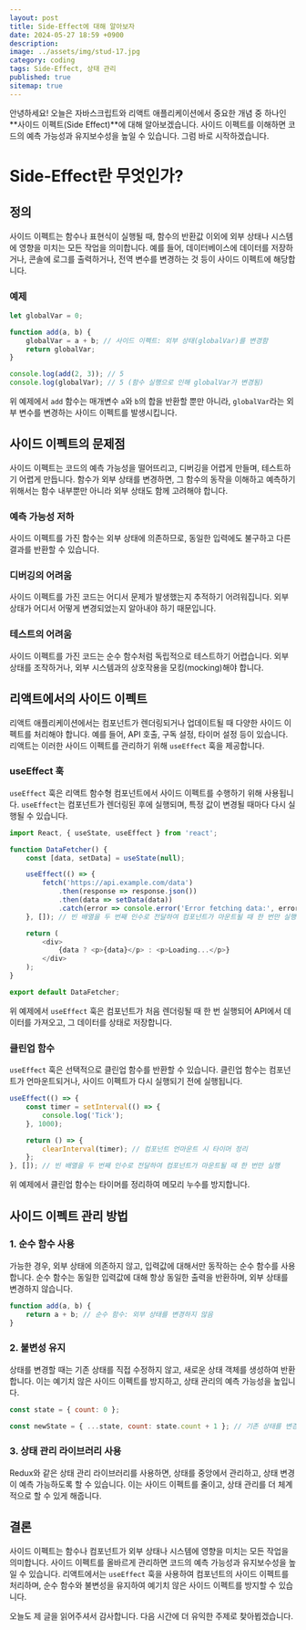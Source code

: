 ```yaml
---
layout: post
title: Side-Effect에 대해 알아보자
date: 2024-05-27 18:59 +0900
description: 
image: ../assets/img/stud-17.jpg
category: coding
tags: Side-Effect, 상태 관리
published: true
sitemap: true
---
```


안녕하세요! 오늘은 자바스크립트와 리액트 애플리케이션에서 중요한 개념 중 하나인 **사이드 이펙트(Side Effect)**에 대해 알아보겠습니다. 사이드 이펙트를 이해하면 코드의 예측 가능성과 유지보수성을 높일 수 있습니다. 그럼 바로 시작하겠습니다.

# Side-Effect란 무엇인가?

## 정의

사이드 이펙트는 함수나 표현식이 실행될 때, 함수의 반환값 이외에 외부 상태나 시스템에 영향을 미치는 모든 작업을 의미합니다. 예를 들어, 데이터베이스에 데이터를 저장하거나, 콘솔에 로그를 출력하거나, 전역 변수를 변경하는 것 등이 사이드 이펙트에 해당합니다.

### 예제

```javascript
let globalVar = 0;

function add(a, b) {
    globalVar = a + b; // 사이드 이펙트: 외부 상태(globalVar)를 변경함
    return globalVar;
}

console.log(add(2, 3)); // 5
console.log(globalVar); // 5 (함수 실행으로 인해 globalVar가 변경됨)
```

위 예제에서 `add` 함수는 매개변수 `a`와 `b`의 합을 반환할 뿐만 아니라, `globalVar`라는 외부 변수를 변경하는 사이드 이펙트를 발생시킵니다.

## 사이드 이펙트의 문제점

사이드 이펙트는 코드의 예측 가능성을 떨어뜨리고, 디버깅을 어렵게 만들며, 테스트하기 어렵게 만듭니다. 함수가 외부 상태를 변경하면, 그 함수의 동작을 이해하고 예측하기 위해서는 함수 내부뿐만 아니라 외부 상태도 함께 고려해야 합니다.

### 예측 가능성 저하

사이드 이펙트를 가진 함수는 외부 상태에 의존하므로, 동일한 입력에도 불구하고 다른 결과를 반환할 수 있습니다.

### 디버깅의 어려움

사이드 이펙트를 가진 코드는 어디서 문제가 발생했는지 추적하기 어려워집니다. 외부 상태가 어디서 어떻게 변경되었는지 알아내야 하기 때문입니다.

### 테스트의 어려움

사이드 이펙트를 가진 코드는 순수 함수처럼 독립적으로 테스트하기 어렵습니다. 외부 상태를 조작하거나, 외부 시스템과의 상호작용을 모킹(mocking)해야 합니다.

## 리액트에서의 사이드 이펙트

리액트 애플리케이션에서는 컴포넌트가 렌더링되거나 업데이트될 때 다양한 사이드 이펙트를 처리해야 합니다. 예를 들어, API 호출, 구독 설정, 타이머 설정 등이 있습니다. 리액트는 이러한 사이드 이펙트를 관리하기 위해 `useEffect` 훅을 제공합니다.

### useEffect 훅

`useEffect` 훅은 리액트 함수형 컴포넌트에서 사이드 이펙트를 수행하기 위해 사용됩니다. `useEffect`는 컴포넌트가 렌더링된 후에 실행되며, 특정 값이 변경될 때마다 다시 실행될 수 있습니다.

```javascript
import React, { useState, useEffect } from 'react';

function DataFetcher() {
    const [data, setData] = useState(null);

    useEffect(() => {
        fetch('https://api.example.com/data')
            .then(response => response.json())
            .then(data => setData(data))
            .catch(error => console.error('Error fetching data:', error));
    }, []); // 빈 배열을 두 번째 인수로 전달하여 컴포넌트가 마운트될 때 한 번만 실행

    return (
        <div>
            {data ? <p>{data}</p> : <p>Loading...</p>}
        </div>
    );
}

export default DataFetcher;
```

위 예제에서 `useEffect` 훅은 컴포넌트가 처음 렌더링될 때 한 번 실행되어 API에서 데이터를 가져오고, 그 데이터를 상태로 저장합니다.

### 클린업 함수

`useEffect` 훅은 선택적으로 클린업 함수를 반환할 수 있습니다. 클린업 함수는 컴포넌트가 언마운트되거나, 사이드 이펙트가 다시 실행되기 전에 실행됩니다.

```javascript
useEffect(() => {
    const timer = setInterval(() => {
        console.log('Tick');
    }, 1000);

    return () => {
        clearInterval(timer); // 컴포넌트 언마운트 시 타이머 정리
    };
}, []); // 빈 배열을 두 번째 인수로 전달하여 컴포넌트가 마운트될 때 한 번만 실행
```

위 예제에서 클린업 함수는 타이머를 정리하여 메모리 누수를 방지합니다.

## 사이드 이펙트 관리 방법

### 1. 순수 함수 사용

가능한 경우, 외부 상태에 의존하지 않고, 입력값에 대해서만 동작하는 순수 함수를 사용합니다. 순수 함수는 동일한 입력값에 대해 항상 동일한 출력을 반환하며, 외부 상태를 변경하지 않습니다.

```javascript
function add(a, b) {
    return a + b; // 순수 함수: 외부 상태를 변경하지 않음
}
```

### 2. 불변성 유지

상태를 변경할 때는 기존 상태를 직접 수정하지 않고, 새로운 상태 객체를 생성하여 반환합니다. 이는 예기치 않은 사이드 이펙트를 방지하고, 상태 관리의 예측 가능성을 높입니다.

```javascript
const state = { count: 0 };

const newState = { ...state, count: state.count + 1 }; // 기존 상태를 변경하지 않고 새로운 상태 객체 생성
```

### 3. 상태 관리 라이브러리 사용

Redux와 같은 상태 관리 라이브러리를 사용하면, 상태를 중앙에서 관리하고, 상태 변경이 예측 가능하도록 할 수 있습니다. 이는 사이드 이펙트를 줄이고, 상태 관리를 더 체계적으로 할 수 있게 해줍니다.

## 결론

사이드 이펙트는 함수나 컴포넌트가 외부 상태나 시스템에 영향을 미치는 모든 작업을 의미합니다. 사이드 이펙트를 올바르게 관리하면 코드의 예측 가능성과 유지보수성을 높일 수 있습니다. 리액트에서는 `useEffect` 훅을 사용하여 컴포넌트의 사이드 이펙트를 처리하며, 순수 함수와 불변성을 유지하여 예기치 않은 사이드 이펙트를 방지할 수 있습니다.

오늘도 제 글을 읽어주셔서 감사합니다. 다음 시간에 더 유익한 주제로 찾아뵙겠습니다.